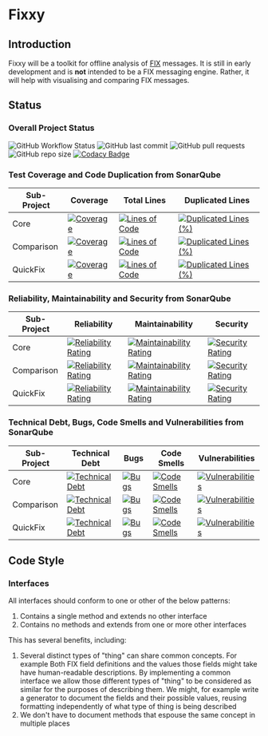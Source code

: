 # Fixxy

## Introduction

Fixxy will be a toolkit for offline analysis of [FIX](https://en.wikipedia.org/wiki/Financial_Information_eXchange)
messages. It is still in early development and is **not** intended to be a FIX messaging engine. Rather, it will help
with visualising and comparing FIX messages.

## Status

### Overall Project Status

![GitHub Workflow Status](https://img.shields.io/github/actions/workflow/status/expotential-online/fixxy/build.yml) ![GitHub last commit](https://img.shields.io/github/last-commit/expotential-online/fixxy) ![GitHub pull requests](https://img.shields.io/github/issues-pr/expotential-online/fixxy) ![GitHub repo size](https://img.shields.io/github/repo-size/expotential-online/fixxy) [![Codacy Badge](https://app.codacy.com/project/badge/Grade/006eaf62215d448984dd6aa660630547)](https://www.codacy.com/gh/expotential-online/fixxy/dashboard?utm_source=github.com&amp;utm_medium=referral&amp;utm_content=expotential-online/fixxy&amp;utm_campaign=Badge_Grade)

### Test Coverage and Code Duplication from SonarQube

| Sub-Project | Coverage                                                                                                                                                                                                       | Total Lines                                                                                                                                                                                                      | Duplicated Lines                                                                                                                                                                                                                           |  
|-------------|----------------------------------------------------------------------------------------------------------------------------------------------------------------------------------------------------------------|------------------------------------------------------------------------------------------------------------------------------------------------------------------------------------------------------------------|--------------------------------------------------------------------------------------------------------------------------------------------------------------------------------------------------------------------------------------------|
| Core        | [![Coverage](https://sonarcloud.io/api/project_badges/measure?project=expotential-online%3Afixxy.core&metric=coverage)](https://sonarcloud.io/summary/new_code?id=expotential-online%3Afixxy.core)             | [![Lines of Code](https://sonarcloud.io/api/project_badges/measure?project=expotential-online%3Afixxy.core&metric=ncloc)](https://sonarcloud.io/summary/new_code?id=expotential-online%3Afixxy.core)             | [![Duplicated Lines (%)](https://sonarcloud.io/api/project_badges/measure?project=expotential-online%3Afixxy.core&metric=duplicated_lines_density)](https://sonarcloud.io/summary/new_code?id=expotential-online%3Afixxy.core)             | 
| Comparison  | [![Coverage](https://sonarcloud.io/api/project_badges/measure?project=expotential-online%3Afixxy.comparison&metric=coverage)](https://sonarcloud.io/summary/new_code?id=expotential-online%3Afixxy.comparison) | [![Lines of Code](https://sonarcloud.io/api/project_badges/measure?project=expotential-online%3Afixxy.comparison&metric=ncloc)](https://sonarcloud.io/summary/new_code?id=expotential-online%3Afixxy.comparison) | [![Duplicated Lines (%)](https://sonarcloud.io/api/project_badges/measure?project=expotential-online%3Afixxy.comparison&metric=duplicated_lines_density)](https://sonarcloud.io/summary/new_code?id=expotential-online%3Afixxy.comparison) |
| QuickFix    | [![Coverage](https://sonarcloud.io/api/project_badges/measure?project=expotential-online%3Afixxy.quickfix&metric=coverage)](https://sonarcloud.io/summary/new_code?id=expotential-online%3Afixxy.quickfix)     | [![Lines of Code](https://sonarcloud.io/api/project_badges/measure?project=expotential-online%3Afixxy.quickfix&metric=ncloc)](https://sonarcloud.io/summary/new_code?id=expotential-online%3Afixxy.quickfix)     | [![Duplicated Lines (%)](https://sonarcloud.io/api/project_badges/measure?project=expotential-online%3Afixxy.quickfix&metric=duplicated_lines_density)](https://sonarcloud.io/summary/new_code?id=expotential-online%3Afixxy.quickfix)     |

### Reliability, Maintainability and Security from SonarQube

| Sub-Project | Reliability                                                                                                                                                                                                                        | Maintainability                                                                                                                                                                                                                  | Security                                                                                                                                                                                                                     |
|-------------|------------------------------------------------------------------------------------------------------------------------------------------------------------------------------------------------------------------------------------|----------------------------------------------------------------------------------------------------------------------------------------------------------------------------------------------------------------------------------|------------------------------------------------------------------------------------------------------------------------------------------------------------------------------------------------------------------------------|
| Core        | [![Reliability Rating](https://sonarcloud.io/api/project_badges/measure?project=expotential-online%3Afixxy.core&metric=reliability_rating)](https://sonarcloud.io/summary/new_code?id=expotential-online%3Afixxy.core)             | [![Maintainability Rating](https://sonarcloud.io/api/project_badges/measure?project=expotential-online%3Afixxy.core&metric=sqale_rating)](https://sonarcloud.io/summary/new_code?id=expotential-online%3Afixxy.core)             | [![Security Rating](https://sonarcloud.io/api/project_badges/measure?project=expotential-online%3Afixxy.core&metric=security_rating)](https://sonarcloud.io/summary/new_code?id=expotential-online%3Afixxy.core)             |
| Comparison  | [![Reliability Rating](https://sonarcloud.io/api/project_badges/measure?project=expotential-online%3Afixxy.comparison&metric=reliability_rating)](https://sonarcloud.io/summary/new_code?id=expotential-online%3Afixxy.comparison) | [![Maintainability Rating](https://sonarcloud.io/api/project_badges/measure?project=expotential-online%3Afixxy.comparison&metric=sqale_rating)](https://sonarcloud.io/summary/new_code?id=expotential-online%3Afixxy.comparison) | [![Security Rating](https://sonarcloud.io/api/project_badges/measure?project=expotential-online%3Afixxy.comparison&metric=security_rating)](https://sonarcloud.io/summary/new_code?id=expotential-online%3Afixxy.comparison) |
| QuickFix    | [![Reliability Rating](https://sonarcloud.io/api/project_badges/measure?project=expotential-online%3Afixxy.quickfix&metric=reliability_rating)](https://sonarcloud.io/summary/new_code?id=expotential-online%3Afixxy.quickfix)     | [![Maintainability Rating](https://sonarcloud.io/api/project_badges/measure?project=expotential-online%3Afixxy.quickfix&metric=sqale_rating)](https://sonarcloud.io/summary/new_code?id=expotential-online%3Afixxy.quickfix)     | [![Security Rating](https://sonarcloud.io/api/project_badges/measure?project=expotential-online%3Afixxy.quickfix&metric=security_rating)](https://sonarcloud.io/summary/new_code?id=expotential-online%3Afixxy.quickfix)     |

### Technical Debt, Bugs, Code Smells and Vulnerabilities from SonarQube

| Sub-Project | Technical Debt                                                                                                                                                                                                          | Bugs                                                                                                                                                                                                   | Code Smells                                                                                                                                                                                                          | Vulnerabilities                                                                                                                                                                                                              |
|-------------|-------------------------------------------------------------------------------------------------------------------------------------------------------------------------------------------------------------------------|--------------------------------------------------------------------------------------------------------------------------------------------------------------------------------------------------------|----------------------------------------------------------------------------------------------------------------------------------------------------------------------------------------------------------------------|------------------------------------------------------------------------------------------------------------------------------------------------------------------------------------------------------------------------------|
| Core        | [![Technical Debt](https://sonarcloud.io/api/project_badges/measure?project=expotential-online%3Afixxy.core&metric=sqale_index)](https://sonarcloud.io/summary/new_code?id=expotential-online%3Afixxy.core)             | [![Bugs](https://sonarcloud.io/api/project_badges/measure?project=expotential-online%3Afixxy.core&metric=bugs)](https://sonarcloud.io/summary/new_code?id=expotential-online%3Afixxy.core)             | [![Code Smells](https://sonarcloud.io/api/project_badges/measure?project=expotential-online%3Afixxy.core&metric=code_smells)](https://sonarcloud.io/summary/new_code?id=expotential-online%3Afixxy.core)             | [![Vulnerabilities](https://sonarcloud.io/api/project_badges/measure?project=expotential-online%3Afixxy.core&metric=vulnerabilities)](https://sonarcloud.io/summary/new_code?id=expotential-online%3Afixxy.core)             |
| Comparison  | [![Technical Debt](https://sonarcloud.io/api/project_badges/measure?project=expotential-online%3Afixxy.comparison&metric=sqale_index)](https://sonarcloud.io/summary/new_code?id=expotential-online%3Afixxy.comparison) | [![Bugs](https://sonarcloud.io/api/project_badges/measure?project=expotential-online%3Afixxy.comparison&metric=bugs)](https://sonarcloud.io/summary/new_code?id=expotential-online%3Afixxy.comparison) | [![Code Smells](https://sonarcloud.io/api/project_badges/measure?project=expotential-online%3Afixxy.comparison&metric=code_smells)](https://sonarcloud.io/summary/new_code?id=expotential-online%3Afixxy.comparison) | [![Vulnerabilities](https://sonarcloud.io/api/project_badges/measure?project=expotential-online%3Afixxy.comparison&metric=vulnerabilities)](https://sonarcloud.io/summary/new_code?id=expotential-online%3Afixxy.comparison) |
| QuickFix    | [![Technical Debt](https://sonarcloud.io/api/project_badges/measure?project=expotential-online%3Afixxy.quickfix&metric=sqale_index)](https://sonarcloud.io/summary/new_code?id=expotential-online%3Afixxy.quickfix)     | [![Bugs](https://sonarcloud.io/api/project_badges/measure?project=expotential-online%3Afixxy.quickfix&metric=bugs)](https://sonarcloud.io/summary/new_code?id=expotential-online%3Afixxy.quickfix)     | [![Code Smells](https://sonarcloud.io/api/project_badges/measure?project=expotential-online%3Afixxy.quickfix&metric=code_smells)](https://sonarcloud.io/summary/new_code?id=expotential-online%3Afixxy.quickfix)     | [![Vulnerabilities](https://sonarcloud.io/api/project_badges/measure?project=expotential-online%3Afixxy.quickfix&metric=vulnerabilities)](https://sonarcloud.io/summary/new_code?id=expotential-online%3Afixxy.quickfix)     |

## Code Style

### Interfaces

All interfaces should conform to one or other of the below patterns:

1. Contains a single method and extends no other interface
2. Contains no methods and extends from one or more other interfaces

This has several benefits, including:

1. Several distinct types of "thing" can share common concepts. For example Both FIX field definitions and the values
   those fields might take have human-readable descriptions. By implementing a common interface we allow those different
   types of "thing" to be considered as similar for the purposes of describing them. We might, for example write a
   generator to document the fields and their possible values, reusing formatting independently of what type of thing is
   being described
2. We don't have to document methods that espouse the same concept in multiple places